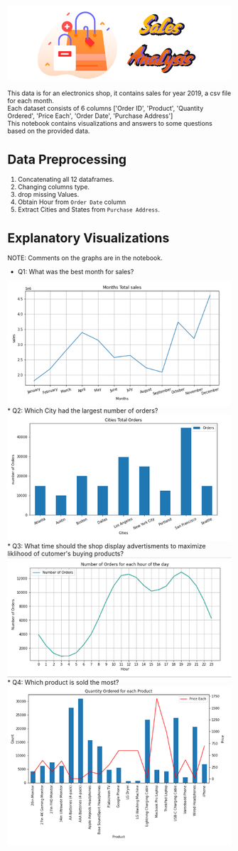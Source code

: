 <img src = "./imgs/Square Simple.png">
<br><br>
This data is for an electronics shop, it contains sales for year 2019, a csv file for each month.<br>
Each dataset consists of 6 columns ['Order ID', 'Product', 'Quantity Ordered', 'Price Each', 'Order Date', 'Purchase Address']<br>
This notebook contains visualizations and answers to some questions based on the provided data.

# Data Preprocessing
1. Concatenating all 12 dataframes.
2. Changing columns type.
3. drop missing Values.
4. Obtain Hour from `Order Date` column
5. Extract Cities and States from `Purchase Address`.

# Explanatory Visualizations
NOTE: Comments on the graphs are in the notebook.
*  Q1: What was the best month for sales?
<img src = './imgs/q1.png'>
* Q2: Which City had the largest number of orders?
<img src = "./imgs/q2.png">
* Q3: What time should the shop display advertisments to maximize liklihood of cutomer's buying products?
<img src = "./imgs/q3.png">
*  Q4: Which product is sold the most?
<img src = "./imgs/q4.png">

